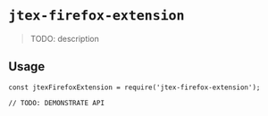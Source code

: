 # `jtex-firefox-extension`

> TODO: description

## Usage

```
const jtexFirefoxExtension = require('jtex-firefox-extension');

// TODO: DEMONSTRATE API
```
